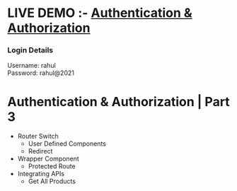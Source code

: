 # LIVE DEMO :-  <a href="https://redirectpagesnk.ccbp.tech/">Authentication & Authorization</a>
### Login Details
Username: rahul </br>
Password: rahul@2021

# Authentication & Authorization | Part 3

- Router Switch
  - User Defined Components
  - Redirect
- Wrapper Component
  - Protected Route
- Integrating APIs
  - Get All Products

